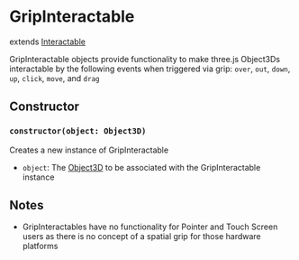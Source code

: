 # GripInteractable

extends [Interactable](/docs/Interactable.md)

GripInteractable objects provide functionality to make three.js Object3Ds interactable by the following events when triggered via grip: `over`, `out`, `down`, `up`, `click`, `move`, and `drag`

## Constructor

### `constructor(object: Object3D)`

Creates a new instance of GripInteractable

- `object`: The [Object3D](https://threejs.org/docs/#api/en/core/Object3D) to be associated with the GripInteractable instance

## Notes

- GripInteractables have no functionality for Pointer and Touch Screen users as there is no concept of a spatial grip for those hardware platforms
